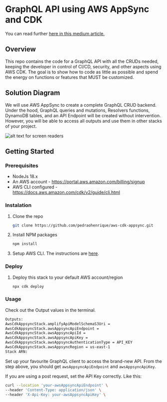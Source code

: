 # GraphQL API using AWS AppSync and CDK

You can read further [here in this medium article.](https://medium.com/@pedraohenrique/creating-a-graphql-api-using-aws-appsync-and-cdk-ebf9ee398c8a)

## Overview

This repo contains the code for a GraphQL API with all the CRUDs needed, keeping the developer in control of CI/CD, security, and other aspects using AWS CDK. The goal is to show how to code as little as possible and spend the energy on functions or features that MUST be customized.

## Solution Diagram

We will use AWS AppSync to create a complete GraphQL CRUD backend. Under the hood, GraphQL queries and mutations, Resolvers functions, DynamoDB tables, and an API Endpoint will be created without intervention. However, you will be able to access all outputs and use them in other stacks of your project.

![alt text for screen readers](https://cdn-images-1.medium.com/max/800/1*K4rM17h3VAOFcGVcCwlxIQ.png 'Solution Diagram')

## Getting Started

### Prerequisites

- NodeJs 18.x
- An AWS account - https://portal.aws.amazon.com/billing/signup
- AWS CLI configured - https://docs.aws.amazon.com/cdk/v2/guide/cli.html

### Instalation

1. Clone the repo
   ```sh
   git clone https://github.com/pedraohenrique/aws-cdk-appsync.git
   ```
2. Install NPM packages
   ```sh
   npm install
   ```
3. Setup AWS CLI. The instructions are [here](https://docs.aws.amazon.com/cli/latest/userguide/getting-started-quickstart.html).

### Deploy

1. Deploy this stack to your default AWS account/region
   ```sh
   npx cdk deploy
   ```

### Usage

Check out the Output values in the terminal.

```sh
Outputs:
AwsCdkAppsyncStack.amplifyApiModelSchemaS3Uri =
AwsCdkAppsyncStack.awsAppsyncApiEndpoint =
AwsCdkAppsyncStack.awsAppsyncApiId =
AwsCdkAppsyncStack.awsAppsyncApiKey =
AwsCdkAppsyncStack.awsAppsyncAuthenticationType = API_KEY
AwsCdkAppsyncStack.awsAppsyncRegion = us-east-1
Stack ARN:
```

Set up your favourite GraphQL client to access the brand-new API. From the step above, you should get `awsAppsyncApiEndpoint` and `awsAppsyncApiKey`.

If you are using a post request, set the API Key correctly. Like this:

```sh
curl --location 'your-awsAppsyncApiEndpoint' \
--header 'Content-Type: application/json' \
--header 'X-Api-Key: your-awsAppsyncApiKey' \
```
